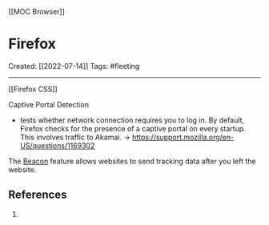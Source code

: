 [[MOC Browser]]

# Firefox
Created:  [[2022-07-14]]
Tags: #fleeting 

---
[[Firefox CSS]]

Captive Portal Detection
- tests whether network connection requires you to log in.
By default, Firefox checks for the presence of a captive portal on every startup. This involves traffic to Akamai. -> https://support.mozilla.org/en-US/questions/1169302


The [Beacon](https://w3c.github.io/beacon/) feature allows websites to send tracking data after you left the website.










## References
1. 